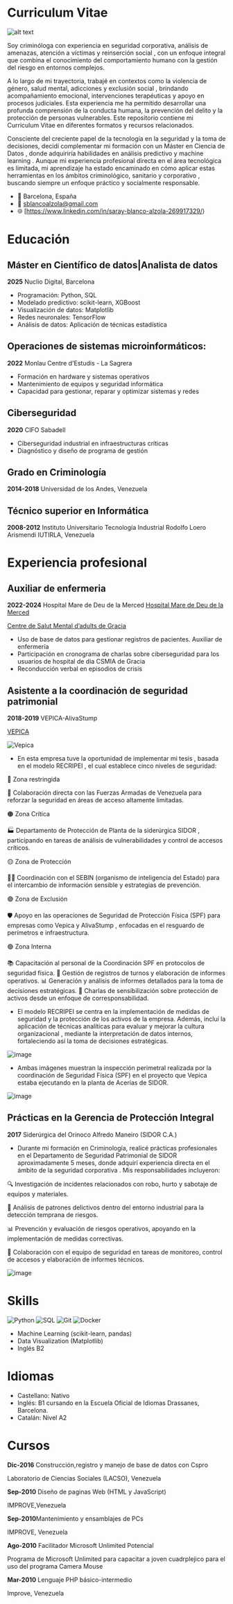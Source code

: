 # Curriculum Vitae

![alt text](assets/FOTO_SARAY1.png)

Soy criminóloga con experiencia en seguridad corporativa, análisis de amenazas, atención a víctimas y reinserción social , con un enfoque integral que combina el conocimiento del comportamiento humano con la gestión del riesgo en entornos complejos.


A lo largo de mi trayectoria, trabajé en contextos como la violencia de género, salud mental, adicciones y exclusión social , brindando acompañamiento emocional, intervenciones terapéuticas y apoyo en procesos judiciales. Esta experiencia me ha permitido desarrollar una profunda comprensión de la conducta humana, la prevención del delito y la protección de personas vulnerables.
Este repositorio contiene mi Curriculum Vitae en diferentes formatos y recursos relacionados.

Consciente del creciente papel de la tecnología en la seguridad y la toma de decisiones, decidí complementar mi formación con un Máster en Ciencia de Datos , donde adquiriría habilidades en análisis predictivo y machine learning . Aunque mi experiencia profesional directa en el área tecnológica es limitada,  mi aprendizaje ha estado encaminado en cómo aplicar estas herramientas en los ámbitos criminológico, sanitario y corporativo , buscando siempre un enfoque práctico y socialmente responsable.

- 📍 Barcelona, España
- 📧 sblancoalzola@gmail.com
- 🌐 [https://www.linkedin.com/in/saray-blanco-alzola-269917329/) 

# Educación

## Máster en  Científico de datos|Analista de datos

 **2025**  Nuclio Digital, Barcelona 
- Programación: Python, SQL
- Modelado predictivo: scikit-learn, XGBoost
- Visualización de datos: Matplotlib
- Redes neuronales: TensorFlow
- Análisis de datos: Aplicación de técnicas estadística

## Operaciones de sistemas microinformáticos:

**2022**   Monlau Centre d'Estudis - La Sagrera

- Formación en hardware y sistemas operativos
- Mantenimiento de equipos y seguridad informática
- Capacidad para gestionar, reparar y optimizar sistemas y redes

## Ciberseguridad

**2020** CIFO Sabadell

- Ciberseguridad industrial en infraestructuras críticas
- Diagnóstico y diseño de programa de gestión 

## Grado en Criminología

**2014-2018** Universidad de los Andes, Venezuela

## Técnico superior en Informática

**2008-2012** Instituto Universitario Tecnología Industrial Rodolfo Loero Arismendi IUTIRLA, Venezuela

# Experiencia profesional 

## Auxiliar de enfermeria 

 **2022-2024**  Hospital Mare de Deu de la Merced
[Hospital Mare de Deu de la Merced](https://fundaciohospitalariesbarcelonanord.org/)
 
[Centre de Salut Mental d’adults de Gracia](https://fundacionhospitalarias.org/que-hacemos/red-de-centros-y-dispositivos/centre-de-salut-mental-dadults-de-gracia/)

- Uso de base de datos para gestionar registros de
 pacientes. Auxiliar de enfermería
- Participación en cronograma de charlas sobre ciberseguridad para los usuarios de hospital de dia CSMIA de Gracia
- Reconducción verbal en episodios de crisis





## Asistente a la coordinación de seguridad patrimonial

 **2018-2019** VEPICA-AlivaStump

 [VEPICA](https://www.vepica.com/)

![Vepica](https://www.vepica.com/hubfs/LIVCA%20-%20Blog.jpg)

 - En esta empresa tuve la oportunidad de implementar mi tesis , basada en el modelo RECRIPEI , el cual establece cinco niveles de seguridad:

🔴 Zona restringida

  🤝 Colaboración directa con las Fuerzas Armadas de Venezuela para reforzar la seguridad en áreas de acceso altamente limitadas.
 
🟠 Zona Crítica

 🏭 Departamento de Protección de Planta de la siderúrgica SIDOR , participando en tareas de análisis de vulnerabilidades y control de accesos críticos.

🟡 Zona de Protección

 🕵️‍♂️ Coordinación con el SEBIN (organismo de inteligencia del Estado) para el intercambio de información sensible y estrategias de prevención.

🟣 Zona de Exclusión

 🛡 Apoyo en las operaciones de Seguridad de Protección Física (SPF) para empresas como Vepica y AlivaStump , enfocadas en el resguardo de perímetros e infraestructura.

🟢 Zona Interna

 📚 Capacitación al personal de la Coordinación SPF en protocolos de seguridad física.
 📝 Gestión de registros de turnos y elaboración de informes operativos.
 📊 Generación y análisis de informes detallados para la toma de decisiones estratégicas.
 💬 Charlas de sensibilización sobre protección de activos desde un enfoque de corresponsabilidad.

- El modelo RECRIPEI se centra en la implementación de medidas de seguridad y la protección de los activos de la empresa. Además, incluí la aplicación de técnicas analíticas para evaluar y mejorar la cultura organizacional , mediante la interpretación de datos internos, fortaleciendo así la toma de decisiones estratégicas.

![image](https://github.com/user-attachments/assets/c9d3608d-1886-40fc-9858-4181073ea21d)

- Ambas imágenes muestran la inspección perimetral realizada por la coordinación de Seguridad Física (SPF) en el proyecto que Vepica estaba ejecutando en la planta de Acerías de SIDOR.

![image](https://github.com/user-attachments/assets/7c22b5a9-456f-4921-841e-3c804b3e21ee)


## Prácticas en la Gerencia de Protección Integral

**2017** Siderúrgica del Orinoco Alfredo Maneiro (SIDOR C.A.)

- Durante mi formación en Criminología, realicé prácticas profesionales en el Departamento de Seguridad Patrimonial de SIDOR aproximadamente 5 meses, donde adquirí experiencia directa en el ámbito de la seguridad corporativa . Mis responsabilidades incluyeron:

🔍 Investigación de incidentes relacionados con robo, hurto y sabotaje de equipos y materiales.

🧩 Análisis de patrones delictivos dentro del entorno industrial para la detección temprana de riesgos.

📊 Prevención y evaluación de riesgos operativos, apoyando en la implementación de medidas correctivas.

🤝 Colaboración con el equipo de seguridad en tareas de monitoreo, control de accesos y elaboración de informes técnicos.

![image](https://github.com/user-attachments/assets/81840885-e410-43d9-b91a-1dec1b842a19)


# Skills

![Python](https://img.shields.io/badge/-Python-3776AB?logo=python&logoColor=white)
![SQL](https://img.shields.io/badge/-SQL-4479A1?logo=mysql&logoColor=white)
![Git](https://img.shields.io/badge/-Git-F05032?logo=git&logoColor=white)
![Docker](https://img.shields.io/badge/-Docker-2496ED?logo=docker&logoColor=white)

- Machine Learning (scikit-learn, pandas)
- Data Visualization (Matplotlib)
- Inglés B2


# Idiomas

- Castellano: Nativo 
- Inglés: B1 cursando en la Escuela Oficial de Idiomas Drassanes, Barcelona.
- Catalán: Nivel A2 

# Cursos

**Dic-2016** Construcción,registro y manejo de base de datos con Cspro

Laboratorio de Ciencias Sociales (LACSO), Venezuela

**Sep-2010** Diseño de paginas Web (HTML y JavaScript)

IMPROVE,Venezuela 

**Sep-2010**Mantenimiento y ensamblajes de PCs

IMPROVE, Venezuela

**Ago-2010** Facilitador Microsoft Unlimited Potencial

Programa de Microsoft Unlimited para capacitar a joven cuadrplejico para el uso del programa Camera Mouse

**Mar-2010** Lenguaje PHP básico-intermedio

Improve, Venezuela

